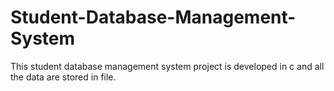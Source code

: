 # Student-Database-Management-System

This student database management system project is developed in c and all the data are stored in file.
